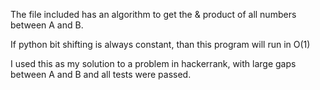 The file included has an algorithm to get the & product of all numbers between A and B.

If python bit shifting is always constant, than this program will run in O(1)

I used this as my solution to a problem in hackerrank, with large gaps between A and B and all tests were passed.
